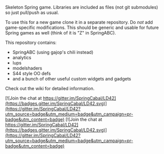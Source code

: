 Skeleton Spring game.
Libraries are included as files (not git submodules) so just pull/push as usual.

To use this for a new game clone it in a separate repository. Do *not* add game-specific modifications. This should be generic and usable for future Spring games as well (think of it is "Z" in SpringABC).

This repository contains:
- SpringABC (using gajop's chili instead)
- analytics
- lups
- modelshaders
- S44 style OO defs
- and a bunch of other useful custom widgets and gadgets

Check out the wiki for detailed information.


[![Join the chat at https://gitter.im/SpringCabal/LD42](https://badges.gitter.im/SpringCabal/LD42.svg)](https://gitter.im/SpringCabal/LD42?utm_source=badge&utm_medium=badge&utm_campaign=pr-badge&utm_content=badge) [![Join the chat at https://gitter.im/SpringCabal/LD42](https://badges.gitter.im/SpringCabal/LD42.svg)](https://gitter.im/SpringCabal/LD42?utm_source=badge&utm_medium=badge&utm_campaign=pr-badge&utm_content=badge)
